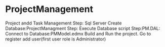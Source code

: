 # ProjectManagement
Project andd Task Management
Step: Sql Server Create Database:ProjectManagment
Step: Execute Database script
Step:PM.DAL: Connect to Database:PMModel.edmx
Build and Run the project.
Go to register add user(first user role is Administrator)
